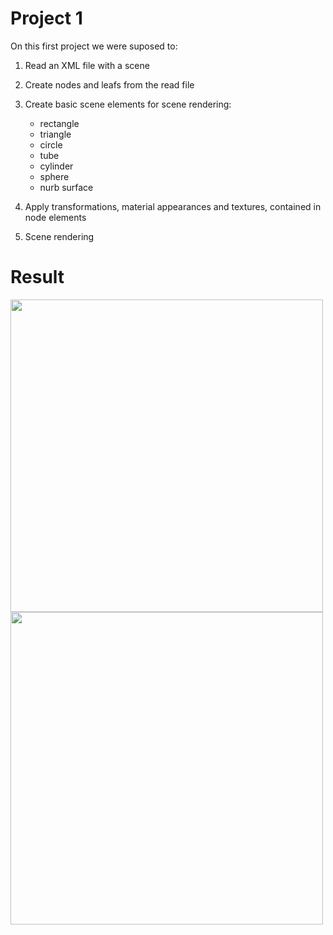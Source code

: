 # Project 1

On this first project we were suposed to:

1. Read an XML file with a scene

2. Create nodes and leafs from the read file

3. Create basic scene elements for scene rendering:
    - rectangle
    - triangle
    - circle
    - tube
    - cylinder
    - sphere
    - nurb surface

4. Apply transformations, material appearances and textures, contained in node elements

5. Scene rendering

# Result

<img src="https://github.com/duartencar/LAIG-FEUP/blob/master/Project%201/LAIGDemoParser/scenes/LAIG_TP1_LSX_T4_G05_V03/images/scene_V03_longe.png" width="500">

<img src="https://github.com/duartencar/LAIG-FEUP/blob/master/Project%201/LAIGDemoParser/scenes/LAIG_TP1_LSX_T4_G05_V03/images/scene_V03_menosLonge.png" width="500">
